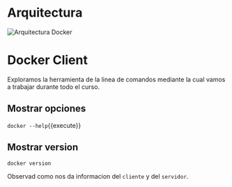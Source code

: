 # Arquitectura
![Arquitectura Docker](https://docs.docker.com/engine/images/architecture.svg)

# Docker Client
Exploramos la herramienta de la linea de comandos mediante la cual vamos a trabajar durante todo el curso.

## Mostrar opciones
``docker --help``{{execute}}

## Mostrar version
``docker version``

Observad como nos da informacion del `cliente` y del `servidor`.
